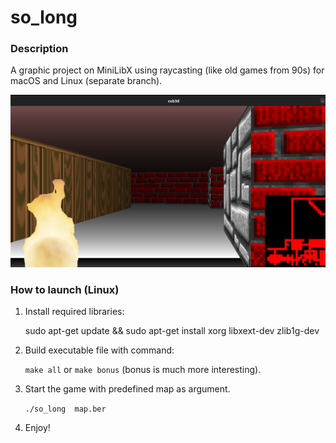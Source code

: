 # so_long

### Description
A graphic project on MiniLibX using raycasting (like old games from 90s) for macOS and Linux (separate branch).

![Game visual](./cub3d.png)

### How to launch (Linux)
    
1) Install required libraries:

    sudo apt-get update && sudo apt-get install xorg libxext-dev zlib1g-dev
    
2) Build executable file with command:

    `make all` or `make bonus` (bonus is much more interesting).

3) Start the game with predefined map as argument.

   `./so_long  map.ber`

4) Enjoy!
